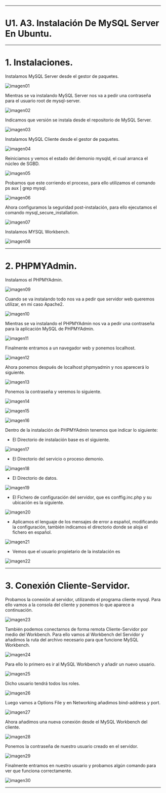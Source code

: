 ___

# **U1. A3. Instalación De MySQL Server En Ubuntu.**

---

# **1. Instalaciones.**

Instalamos MySQL Server desde el gestor de paquetes.

![imagen01](./images/01.png)

Mientras se va instalando MySQL Server nos va a pedir una contraseña para el usuario root de mysql-server.

![imagen02](./images/02.png)

Indicamos que versión se instala desde el repositorio de MySQL Server.

![imagen03](./images/03.png)

Instalamos MySQL Cliente desde el gestor de paquetes.

![imagen04](./images/04.png)

Reiniciamos y vemos el estado del demonio mysqld, el cual arranca el núcleo de SGBD.

![imagen05](./images/05.png)

Probamos que este corriendo el proceso, para ello utilizamos el comando ps aux | grep mysql.

![imagen06](./images/06.png)

Ahora configuramos la seguridad post-instalación, para ello ejecutamos el comando mysql_secure_installation.

![imagen07](./images/07.png)

Instalamos MYSQL Workbench.

![imagen08](./images/08.png)

---

# **2. PHPMYAdmin.**

Instalamos el PHPMYAdmin.

![imagen09](./images/09.png)

Cuando se va instalando todo nos va a pedir que servidor web queremos utilizar, en mi caso Apache2.

![imagen10](./images/10.png)

Mientras se va instalando el PHPMYAdmin nos va a pedir una contraseña para la aplicación MySQL de PHPMYAdmin.

![imagen11](./images/11.png)

Finalmente entramos a un navegador web y ponemos localhost.

![imagen12](./images/12.png)

Ahora ponemos después de localhost phpmyadmin y nos aparecerá lo siguiente.

![imagen13](./images/13.png)

Ponemos la contraseña y veremos lo siguiente.

![imagen14](./images/14.png)

![imagen15](./images/15.png)

![imagen16](./images/16.png)

Dentro de la instalación de PHPMYAdmin tenemos que indicar lo siguiente:

* El Directorio de instalación base es el siguiente.

![imagen17](./images/17.png)

* El Directorio del servicio o proceso demonio.

![imagen18](./images/.png)

* El Directorio de datos.

![imagen19](./images/.png)

* El Fichero de configuración del servidor, que es conffig.inc.php y su ubicación es la siguiente.

![imagen20](./images/20.png)

* Aplicamos el lenguaje de los mensajes de error a español, modificando la configuración, también indicamos el directorio donde se aloja el fichero en español.

![imagen21](./images/21.png)

* Vemos que el usuario propietario de la instalación es

![imagen22](./images/.png)

---

# **3. Conexión Cliente-Servidor.**

Probamos la conexión al servidor, utilizando el programa cliente mysql. Para ello vamos a la consola del cliente y ponemos lo que aparece a continuación.

![imagen23](./images/23.png)

También podemos conectarnos de forma remota Cliente-Servidor por medio del Workbench. Para ello vamos al Workbench del Servidor y añadimos la ruta del archivo necesario para que funcione MySQL Workbench.

![imagen24](./images/24.png)

Para ello lo primero es ir al MySQL Workbench y añadir un nuevo usuario.

![imagen25](./images/25.png)

Dicho usuario tendrá todos los roles.

![imagen26](./images/26.png)

Luego vamos a Options File y en Networking añadimos bind-address y port.

![imagen27](./images/27.png)

Ahora añadimos una nueva conexión desde el MySQL Workbench del cliente.

![imagen28](./images/28.png)

Ponemos la contraseña de nuestro usuario creado en el servidor.

![imagen29](./images/29.png)

Finalmente entramos en nuestro usuario y probamos algún comando para ver que funciona correctamente.

![imagen30](./images/30.png)

___

